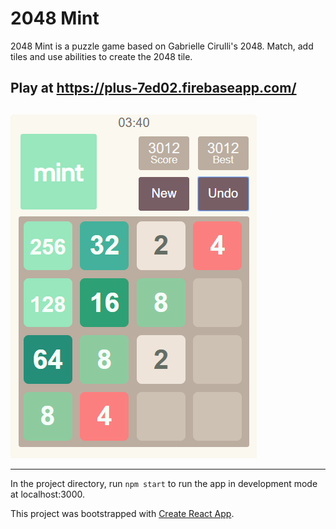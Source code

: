 # 2048 Mint

2048 Mint is a puzzle game based on Gabrielle Cirulli's 2048. Match, add tiles and use abilities to create the 2048 tile.

## Play at https://plus-7ed02.firebaseapp.com/

##

![](pics/2048mint-sample.PNG)

***

In the project directory, run `npm start` to run the app in development mode at localhost:3000.

This project was bootstrapped with [Create React App](https://github.com/facebook/create-react-app).
